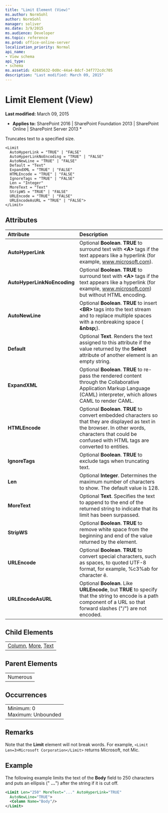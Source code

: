 ```yaml
---
title: "Limit Element (View)"
ms.author: NormSohl
author: NormSohl
manager: soliver
ms.date: 3/9/2015
ms.audience: Developer
ms.topic: reference
ms.prod: office-online-server
localization_priority: Normal
api_name:
- View schema
api_type:
- schema
ms.assetid: 42685632-0d0c-44a4-8dcf-34f772cdc705
description: "Last modified: March 09, 2015"
---
```


# Limit Element (View)

 **Last modified:** March 09, 2015 
  
 * **Applies to:** SharePoint 2016 | SharePoint Foundation 2013 | SharePoint Online | SharePoint Server 2013 * 
  
Truncates text to a specified size.
  
```
<Limit
  AutoHyperLink = "TRUE" | "FALSE"
  AutoHyperLinkNoEncoding = "TRUE" | "FALSE"
  AutoNewLine = "TRUE" | "FALSE"
  Default = "Text"
  ExpandXML = "TRUE" | "FALSE"
  HTMLEncode = "TRUE" | "FALSE"
  IgnoreTags = "TRUE" | "FALSE"
  Len = "Integer"
  MoreText = "Text"
  StripWS = "TRUE" | "FALSE"
  URLEncode = "TRUE" | "FALSE"
  URLEncodeAsURL = "TRUE" | "FALSE">
</Limit>
```

## Attributes

|**Attribute**|**Description**|
|:-----|:-----|
|**AutoHyperLink** <br/> |Optional **Boolean**. **TRUE** to surround text with **\<A\>** tags if the text appears like a hyperlink (for example, www.microsoft.com).  <br/> |
|**AutoHyperLinkNoEncoding** <br/> |Optional **Boolean**. **TRUE** to surround text with **\<A\>** tags if the text appears like a hyperlink (for example, www.microsoft.com) but without HTML encoding.  <br/> |
|**AutoNewLine** <br/> |Optional **Boolean**. **TRUE** to insert **\<BR\>** tags into the text stream and to replace multiple spaces with a nonbreaking space ( **&amp;nbsp;**).  <br/> |
|**Default** <br/> |Optional **Text**. Renders the text assigned to this attribute if the value returned by the **Select** attribute of another element is an empty string.  <br/> |
|**ExpandXML** <br/> |Optional **Boolean**. **TRUE** to re-pass the rendered content through the Collaborative Application Markup Language (CAML) interpreter, which allows CAML to render CAML.  <br/> |
|**HTMLEncode** <br/> |Optional **Boolean**. **TRUE** to convert embedded characters so that they are displayed as text in the browser. In other words, characters that could be confused with HTML tags are converted to entities.  <br/> |
|**IgnoreTags** <br/> |Optional **Boolean**. **TRUE** to exclude tags when truncating text.  <br/> |
|**Len** <br/> |Optional **Integer**. Determines the maximum number of characters to show. The default value is 128.  <br/> |
|**MoreText** <br/> |Optional **Text**. Specifies the text to append to the end of the returned string to indicate that its limit has been surpassed.  <br/> |
|**StripWS** <br/> |Optional **Boolean**. **TRUE** to remove white space from the beginning and end of the value returned by the element.  <br/> |
|**URLEncode** <br/> |Optional **Boolean**. **TRUE** to convert special characters, such as spaces, to quoted UTF-8 format, for example, %c3%ab for character ë.  <br/> |
|**URLEncodeAsURL** <br/> |Optional **Boolean**. Like **URLEncode**, but **TRUE** to specify that the string to encode is a path component of a URL so that forward slashes ("/") are not encoded.  <br/> |
   
## Child Elements

||
|:-----|
|[Column](column-element-view.md), [More](more-element-view.md), [Text](text-element-view.md)|
   
## Parent Elements

||
|:-----|
|Numerous |
   
## Occurrences

||
|:-----|
|Minimum: 0  <br/> Maximum: Unbounded  <br/> |
   
## Remarks

Note that the **Limit** element will not break words. For example,  `<Limit Len=3>Microsoft Corporation</Limit>` returns Microsoft, not Mic. 
  
## Example

The following example limits the text of the **Body** field to 250 characters and puts an ellipsis (" **...**") after the string if it is cut off.
  
```XML
<Limit Len="250" MoreText="..." AutoHyperLink="TRUE" 
  AutoNewLine="TRUE">
  <Column Name="Body"/>
</Limit>
```


